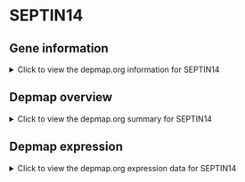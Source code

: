 <h1>SEPTIN14</h1>

<h2>Gene information</h2>
<details>
  <summary>Click to view the depmap.org information for SEPTIN14</summary>
  <iframe src="https://depmap.org/portal/gene/SEPTIN14?tab=about" style="border:none;width:100%;height:800px"></iframe>
</details>

<h2>Depmap overview</h2>
<details>
  <summary>Click to view the depmap.org summary for SEPTIN14</summary>
  <iframe src="https://depmap.org/portal/gene/SEPTIN14?tab=overview" style="border:none;width:100%;height:800px"></iframe>
</details>

<h2>Depmap expression</h2>
<details>
  <summary>Click to view the depmap.org expression data for SEPTIN14</summary>
  <iframe src="https://depmap.org/portal/gene/SEPTIN14?tab=characterization" style="border:none;width:100%;height:800px"></iframe>
</details>


<!--
<h2>Reactome Pathway diagram</h2>
PNAME
-->


